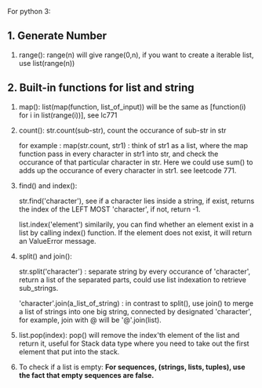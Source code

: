 For python 3:

## 1. Generate Number
1. range(): range(n) will give range(0,n), if you want to create a iterable list, use list(range(n))


## 2. Built-in functions for list and string
1. map(): list(map(function, list_of_input)) will be the same as [function(i) for i in list(range(i))], see lc771
2. count(): str.count(sub-str), count the occurance of sub-str in str

      for example :
      map(str.count, str1) : think of str1 as a list, where the map function pass in every character in str1 into str, and check the occurance of that particular character in str. Here we could use sum() to adds up the occurance of every character in str1. see leetcode 771.

3. find() and index(): 

	str.find('character'), see if a character lies inside a string, if exist, returns the index of the LEFT MOST 'character', if not, return -1.

	list.index('element') similarily, you can find whether an element exist in a list by calling index() function. If the element does not exist, it will return an ValueError message.

4. split() and join():

	str.split('character') : separate string by every occurance of 'character', return a list of the separated parts, could use list indexation to retrieve sub_strings.

	'character'.join(a_list_of_string) : in contrast to split(), use join() to merge a list of strings into one big string, connected by designated 'character', for example, join with @ will be '@'.join(list).

5. list.pop(index): pop() will remove the index'th element of the list and return it, useful for Stack data type where you need to take out the first element that put into the stack.

6. To check if a list is empty: **For sequences, (strings, lists, tuples), use the fact that empty sequences are false.** 




   
          
